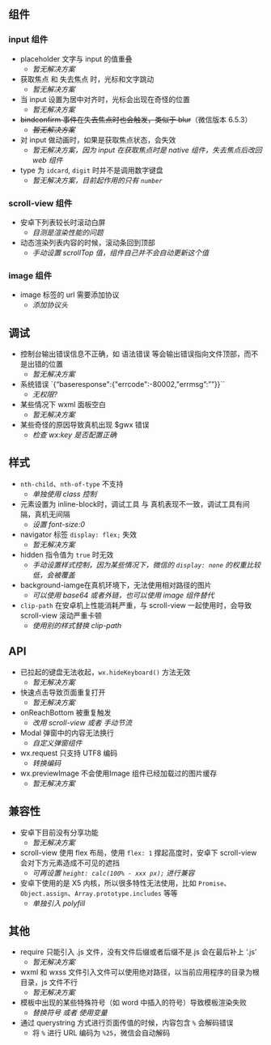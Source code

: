## 组件
### input 组件

- placeholder 文字与 input 的值重叠
    - *暂无解决方案*
- 获取焦点 和 失去焦点 时，光标和文字跳动
    - *暂无解决方案*
- 当 input 设置为居中对齐时，光标会出现在奇怪的位置
    - *暂无解决方案*
- ~~bindconfirm 事件在失去焦点时也会触发，类似于 blur~~（微信版本 6.5.3）
    - ~~*暂无解决方案*~~
- 对 input 做动画时，如果是获取焦点状态，会失效
    - *暂无解决方案，因为 input 在获取焦点时是 native 组件，失去焦点后改回 web 组件*
- type 为 `idcard`, `digit` 时并不是调用数字键盘
    - *暂无解决方案，目前起作用的只有 `number`*

### scroll-view 组件

- 安卓下列表较长时滚动白屏
    - *目测是渲染性能的问题*
- 动态渲染列表内容的时候，滚动条回到顶部
    - *手动设置 scrollTop 值，组件自己并不会自动更新这个值*

### image 组件

- image 标签的 url 需要添加协议
    - *添加协议头*

## 调试

- 控制台输出错误信息不正确，如 语法错误 等会输出错误指向文件顶部，而不是出错的位置
    - *暂无解决方案*
- 系统错误 `{“baseresponse":{"errcode":-80002,"errmsg”:””}}``
    - *无权限?*
- 某些情况下 wxml 面板空白
    - *暂无解决方案*
- 某些奇怪的原因导致真机出现 $gwx 错误
    - *检查 wx:key 是否配置正确*

## 样式

- `nth-child`、`nth-of-type` 不支持
    - *单独使用 class 控制*
- 元素设置为 inline-block时，调试工具 与 真机表现不一致，调试工具有间隔，真机无间隔
    - *设置 font-size:0*
- navigator 标签 `display: flex;` 失效
    - *暂无解决方案*
- hidden 指令值为 `true` 时无效
    - *手动设置样式控制，因为某些情况下，微信的 `display: none` 的权重比较低，会被覆盖*
- background-iamge在真机环境下，无法使用相对路径的图片
    - *可以使用 base64 或者外链，也可以使用 image 组件替代*
- `clip-path` 在安卓机上性能消耗严重，与 scroll-view 一起使用时，会导致 scroll-view 滚动严重卡顿
    - *使用别的样式替换 clip-path*

## API
- 已拉起的键盘无法收起，`wx.hideKeyboard()` 方法无效
    - *暂无解决方案*
- 快速点击导致页面重复打开
    - *暂无解决方案*
- onReachBottom 被重复触发
    - *改用 scroll-view 或者 手动节流*
- Modal 弹窗中的内容无法换行
    - *自定义弹窗组件*
- wx.request 只支持 UTF8 编码
    - *转换编码*
- wx.previewImage 不会使用Image 组件已经加载过的图片缓存
    - *暂无解决方案*

## 兼容性
- 安卓下目前没有分享功能
    - *暂无解决方案*
- scroll-view 使用 flex 布局，使用 `flex: 1` 撑起高度时，安卓下 scroll-view 会对下方元素造成不可见的遮挡
    - *可再设置 `height: calc(100% - xxx px);` 进行兼容*
- 安卓下使用的是 X5 内核，所以很多特性无法使用，比如 `Promise`、`Object.assign`、`Array.prototype.includes` 等等
    - *单独引入 polyfill*

## 其他
- require 只能引入 .js 文件，没有文件后缀或者后缀不是.js 会在最后补上 ‘.js’
    - *暂无解决方案*
- wxml 和 wxss 文件引入文件可以使用绝对路径，以当前应用程序的目录为根目录，js 文件不行
    - *暂无解决方案*
- 模板中出现的某些特殊符号（如 word 中插入的符号）导致模板渲染失败
    - *替换符号 或者 使用变量*
- 通过 querystring 方式进行页面传值的时候，内容包含 `%` 会解码错误
    - 将 `%` 进行 URL 编码为 `%25`，微信会自动解码
